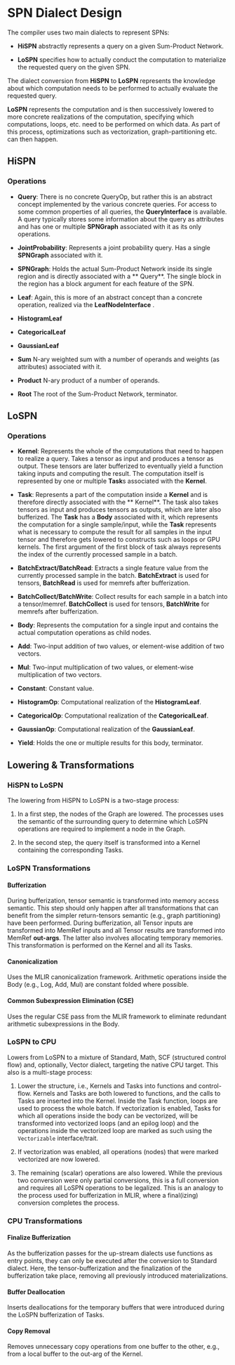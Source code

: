 # SPN Dialect Design #

The compiler uses two main dialects to represent SPNs:

* **HiSPN** abstractly represents a query on a given Sum-Product Network.

* **LoSPN** specifies how to actually conduct the computation to materialize the requested query on the given SPN.

The dialect conversion from **HiSPN** to **LoSPN** represents the knowledge about which computation needs to be
performed to actually evaluate the requested query.

**LoSPN** represents the computation and is then successively lowered to more concrete realizations of the computation,
specifying which computations, loops, etc. need to be performed on which data. As part of this process, optimizations
such as vectorization, graph-partitioning etc. can then happen.

## HiSPN ##

### Operations ###

* **Query**: There is no concrete QueryOp, but rather this is an abstract concept implemented by the various concrete
  queries. For access to some common properties of all queries, the **QueryInterface** is available. A query typically
  stores some information about the query as attributes and has one or multiple
  **SPNGraph** associated with it as its only operations.

* **JointProbability**: Represents a joint probability query. Has a single **SPNGraph** associated with it.

* **SPNGraph**: Holds the actual Sum-Product Network inside its single region and is directly associated with a **
  Query**. The single block in the region has a block argument for each feature of the SPN.

* **Leaf**: Again, this is more of an abstract concept than a concrete operation, realized via the **LeafNodeInterface**
  .

* **HistogramLeaf**

* **CategoricalLeaf**

* **GaussianLeaf**

* **Sum** N-ary weighted sum with a number of operands and weights (as attributes) associated with it.

* **Product** N-ary product of a number of operands.

* **Root** The root of the Sum-Product Network, terminator.

## LoSPN ##

### Operations ###

* **Kernel**: Represents the whole of the computations that need to happen to realize a query. Takes a tensor as input
  and produces a tensor as output. These tensors are later bufferized to eventually yield a function taking inputs and
  computing the result. The computation itself is represented by one or multiple **Task**s associated with the
  **Kernel**.

* **Task**: Represents a part of the computation inside a **Kernel** and is therefore directly associated with the **
  Kernel**. The task also takes tensors as input and produces tensors as outputs, which are later also bufferized.
  The **Task** has a **Body** associated with it, which represents the computation for a single sample/input, while
  the **Task** represents what is necessary to compute the result for all samples in the input tensor and therefore gets
  lowered to constructs such as loops or GPU kernels. The first argument of the first block of task always represents
  the index of the currently processed sample in a batch.

* **BatchExtract/BatchRead**: Extracts a single feature value from the currently processed sample in the batch.
  **BatchExtract** is used for tensors, **BatchRead** is used for memrefs after bufferization.

* **BatchCollect/BatchWrite**: Collect results for each sample in a batch into a tensor/memref. **BatchCollect**
  is used for tensors, **BatchWrite** for memrefs after bufferization.

* **Body**: Represents the computation for a single input and contains the actual computation operations as child nodes.

* **Add**: Two-input addition of two values, or element-wise addition of two vectors.

* **Mul**: Two-input multiplication of two values, or element-wise multiplication of two vectors.

* **Constant**: Constant value.

* **HistogramOp**: Computational realization of the **HistogramLeaf**.

* **CategoricalOp**: Computational realization of the **CategoricalLeaf**.

* **GaussianOp**: Computational realization of the **GaussianLeaf**.

* **Yield**: Holds the one or multiple results for this body, terminator.

## Lowering & Transformations ##

### HiSPN to LoSPN ###

The lowering from HiSPN to LoSPN is a two-stage process:

1. In a first step, the nodes of the Graph are lowered. The processes uses the semantic of the surrounding query to
   determine which LoSPN operations are required to implement a node in the Graph.

2. In the second step, the query itself is transformed into a Kernel containing the corresponding Tasks.

### LoSPN Transformations ###

#### Bufferization ####

During bufferization, tensor semantic is transformed into memory access semantic. This step should only happen after all
transformations that can benefit from the simpler return-tensors semantic (e.g., graph partitioning)
have been performed. During bufferization, all Tensor inputs are transformed into MemRef inputs and all Tensor results
are transformed into MemRef **out-args**. The latter also involves allocating temporary memories. This transformation is
performed on the Kernel and all its Tasks.

#### Canonicalization ####

Uses the MLIR canonicalization framework. Arithmetic operations inside the Body (e.g., Log, Add, Mul) are constant
folded where possible.

#### Common Subexpression Elimination (CSE) #####

Uses the regular CSE pass from the MLIR framework to eliminate redundant arithmetic subexpressions in the Body.

### LoSPN to CPU ###

Lowers from LoSPN to a mixture of Standard, Math, SCF (structured control flow) and, optionally, Vector dialect,
targeting the native CPU target. This also is a multi-stage process:

1. Lower the structure, i.e., Kernels and Tasks into functions and control-flow. Kernels and Tasks are both lowered to
   functions, and the calls to Tasks are inserted into the Kernel. Inside the Task function, loops are used to process
   the whole batch. If vectorization is enabled, Tasks for which all operations inside the body can be vectorized, will
   be transformed into vectorized loops (and an epilog loop) and the operations inside the vectorized loop are marked as
   such using the `Vectorizable` interface/trait.

2. If vectorization was enabled, all operations (nodes) that were marked vectorized are now lowered.

3. The remaining (scalar) operations are also lowered. While the previous two conversion were only partial conversions,
   this is a full conversion and requires all LoSPN operations to be legalized. This is an analogy to the process used
   for bufferization in MLIR, where a final(izing) conversion completes the process.

### CPU Transformations ###

#### Finalize Bufferization ####

As the bufferization passes for the up-stream dialects use functions as entry points, they can only be executed after
the conversion to Standard dialect. Here, the tensor-bufferization and the finalization of the bufferization take place,
removing all previously introduced materializations.

#### Buffer Deallocation ####

Inserts deallocations for the temporary buffers that were introduced during the LoSPN bufferization of Tasks.

#### Copy Removal ####

Removes unnecessary copy operations from one buffer to the other, e.g., from a local buffer to the out-arg of the
Kernel.